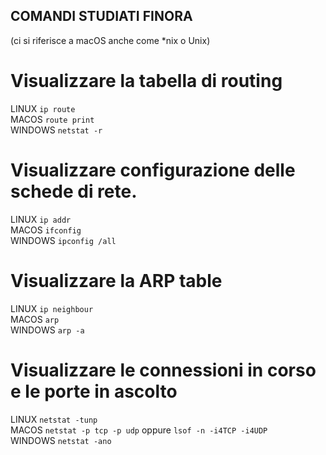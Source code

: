 ## COMANDI STUDIATI FINORA
(ci si riferisce a macOS anche come \*nix o Unix)

# Visualizzare la tabella di routing
LINUX    `ip route`  
MACOS    `route print`  
WINDOWS  `netstat -r`

# Visualizzare configurazione delle schede di rete.
LINUX    `ip addr`  
MACOS    `ifconfig`  
WINDOWS  `ipconfig /all`  

# Visualizzare la ARP table
LINUX    `ip neighbour`  
MACOS    `arp`  
WINDOWS  `arp -a`

# Visualizzare le connessioni in corso e le porte in ascolto
LINUX    `netstat -tunp`  
MACOS    `netstat -p tcp -p udp` oppure `lsof -n -i4TCP -i4UDP`  
WINDOWS  `netstat -ano`

<!--
LINUX    `` 
MACOS    ``  
WINDOWS  ``  
-->
